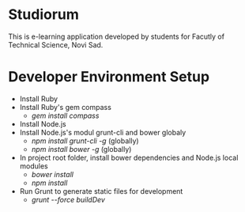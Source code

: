 # Studiorum
This is e-learning application developed by students for Facutly of Technical Science, Novi Sad.

# Developer Environment Setup
- Install Ruby
- Install Ruby's gem compass
  - *gem install compass*
- Install Node.js
- Install Node.js's modul grunt-cli and bower globaly
  - *npm install grunt-cli  -g* (globally)
  - *npm install bower -g* (globally)
- In project root folder, install bower dependencies and Node.js local modules
  - *bower install*
  - *npm install* 
- Run Grunt to generate static files for development
  - *grunt --force buildDev*